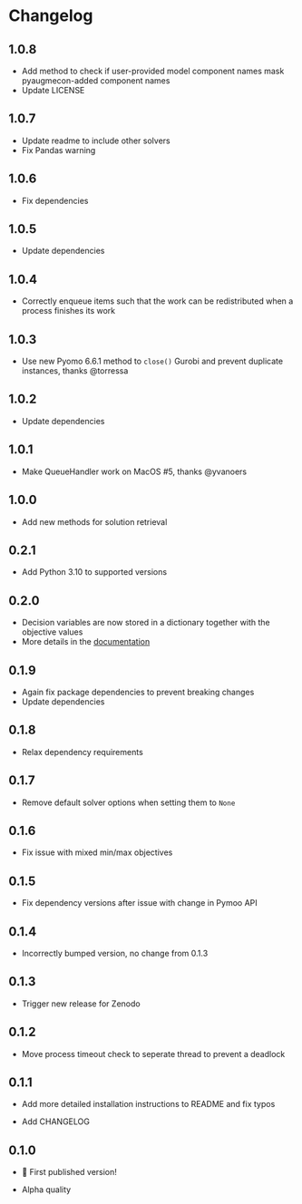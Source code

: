 # Changelog

## 1.0.8

- Add method to check if user-provided model component names mask pyaugmecon-added component names
- Update LICENSE

## 1.0.7

- Update readme to include other solvers
- Fix Pandas warning

## 1.0.6

- Fix dependencies

## 1.0.5

- Update dependencies

## 1.0.4

- Correctly enqueue items such that the work can be redistributed when a process finishes its work

## 1.0.3

- Use new Pyomo 6.6.1 method to `close()` Gurobi and prevent duplicate instances, thanks @torressa

## 1.0.2

- Update dependencies

## 1.0.1

- Make QueueHandler work on MacOS #5, thanks @yvanoers

## 1.0.0

- Add new methods for solution retrieval

## 0.2.1

- Add Python 3.10 to supported versions

## 0.2.0

- Decision variables are now stored in a dictionary together with the objective values
- More details in the [documentation](https://github.com/wouterbles/pyaugmecon#pyaugmecon-solutions-details)

## 0.1.9

- Again fix package dependencies to prevent breaking changes
- Update dependencies

## 0.1.8

- Relax dependency requirements

## 0.1.7

- Remove default solver options when setting them to `None`

## 0.1.6

- Fix issue with mixed min/max objectives

## 0.1.5

- Fix dependency versions after issue with change in Pymoo API

## 0.1.4

- Incorrectly bumped version, no change from 0.1.3

## 0.1.3

- Trigger new release for Zenodo

## 0.1.2

- Move process timeout check to seperate thread to prevent a deadlock

## 0.1.1

- Add more detailed installation instructions to README and fix typos

- Add CHANGELOG

## 0.1.0

- 🎉 First published version!

- Alpha quality
